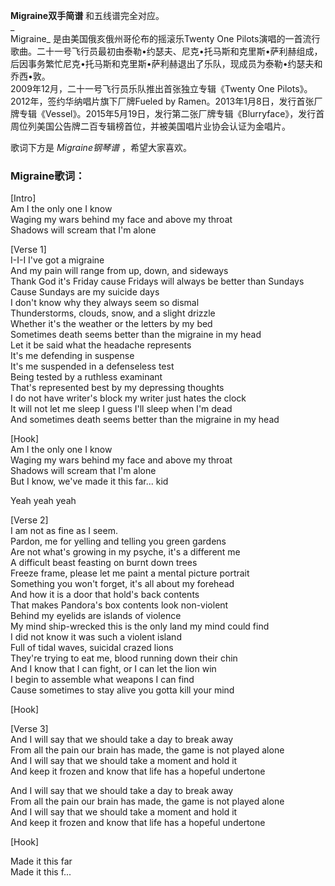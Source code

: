 

**Migraine双手简谱** 和五线谱完全对应。  
_  
Migraine_ 是由美国俄亥俄州哥伦布的摇滚乐Twenty One
Pilots演唱的一首流行歌曲。二十一号飞行员最初由泰勒•约瑟夫、尼克•托马斯和克里斯•萨利赫组成，后因事务繁忙尼克•托马斯和克里斯•萨利赫退出了乐队，现成员为泰勒•约瑟夫和乔西•敦。  
2009年12月，二十一号飞行员乐队推出首张独立专辑《Twenty One Pilots》。2012年，签约华纳唱片旗下厂牌Fueled by
Ramen。2013年1月8日，发行首张厂牌专辑《Vessel》。2015年5月19日，发行第二张厂牌专辑《Blurryface》，发行首周位列美国公告牌二百专辑榜首位，并被美国唱片业协会认证为金唱片。  
  
歌词下方是 _Migraine钢琴谱_ ，希望大家喜欢。

### Migraine歌词：

[Intro]  
Am I the only one I know  
Waging my wars behind my face and above my throat  
Shadows will scream that I'm alone

[Verse 1]  
I-I-I I've got a migraine  
And my pain will range from up, down, and sideways  
Thank God it's Friday cause Fridays will always be better than Sundays  
Cause Sundays are my suicide days  
I don't know why they always seem so dismal  
Thunderstorms, clouds, snow, and a slight drizzle  
Whether it's the weather or the letters by my bed  
Sometimes death seems better than the migraine in my head  
Let it be said what the headache represents  
It's me defending in suspense  
It's me suspended in a defenseless test  
Being tested by a ruthless examinant  
That's represented best by my depressing thoughts  
I do not have writer's block my writer just hates the clock  
It will not let me sleep I guess I'll sleep when I'm dead  
And sometimes death seems better than the migraine in my head

[Hook]  
Am I the only one I know  
Waging my wars behind my face and above my throat  
Shadows will scream that I'm alone  
But I know, we've made it this far... kid

Yeah yeah yeah

[Verse 2]  
I am not as fine as I seem.  
Pardon, me for yelling and telling you green gardens  
Are not what's growing in my psyche, it's a different me  
A difficult beast feasting on burnt down trees  
Freeze frame, please let me paint a mental picture portrait  
Something you won't forget, it's all about my forehead  
And how it is a door that hold's back contents  
That makes Pandora's box contents look non-violent  
Behind my eyelids are islands of violence  
My mind ship-wrecked this is the only land my mind could find  
I did not know it was such a violent island  
Full of tidal waves, suicidal crazed lions  
They're trying to eat me, blood running down their chin  
And I know that I can fight, or I can let the lion win  
I begin to assemble what weapons I can find  
Cause sometimes to stay alive you gotta kill your mind

[Hook]

[Verse 3]  
And I will say that we should take a day to break away  
From all the pain our brain has made, the game is not played alone  
And I will say that we should take a moment and hold it  
And keep it frozen and know that life has a hopeful undertone

And I will say that we should take a day to break away  
From all the pain our brain has made, the game is not played alone  
And I will say that we should take a moment and hold it  
And keep it frozen and know that life has a hopeful undertone

[Hook]

Made it this far  
Made it this f...

